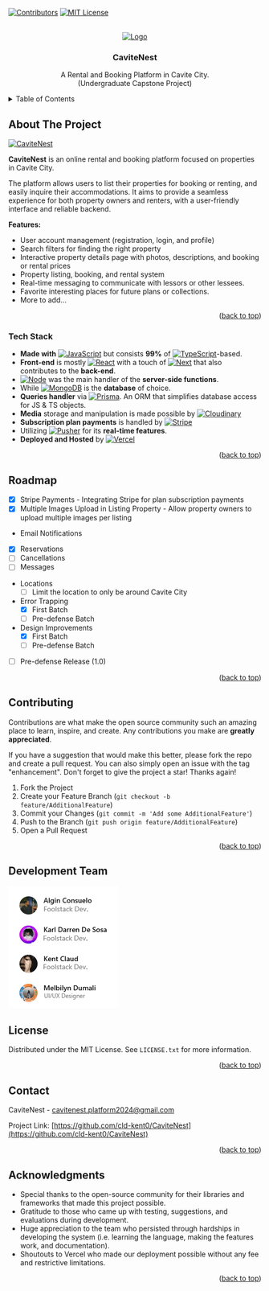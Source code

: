 <!-- PROJECT SHIELDS -->

[![Contributors][contributors-shield]][contributors-url]
[![MIT License][license-shield]][license-url]

<a id="readme-top"></a>

<!-- PROJECT LOGO -->
<br />
<div align="center">
  <a href="https://github.com/cld-kent0/CaviteNest">
    <img src="public/images/cavitenest.png" alt="Logo" width="80" height="80">
  </a>

<h3 align="center">CaviteNest</h3>

  <p align="center">
    A Rental and Booking Platform in Cavite City.
    <br />
    (Undergraduate Capstone Project)
  </p>
</div>

<!-- TABLE OF CONTENTS -->
<details>
  <summary>Table of Contents</summary>
  <ol>
    <li>
      <a href="#about-the-project">About The Project</a>
      <ul>
        <li><a href="#tech-stack">Tech Stack</a></li>
      </ul>
    </li>
    <li><a href="#roadmap">Roadmap</a></li>
      <ul>
        <li><a href="#major">Major</a></li>
        <li><a href="#minor">Minor</a></li>
      </ul>
    <li><a href="#contributing">Contributing</a></li>
    <li><a href="#development-team">Development Team</a></li>
    <li><a href="#license">License</a></li>
    <li><a href="#contact">Contact</a></li>
    <li><a href="#acknowledgments">Acknowledgments</a></li>
  </ol>
</details>

<!-- ABOUT THE PROJECT -->

## About The Project

[![CaviteNest][product-gif]](https://cavite-nest.vercel.app)

**CaviteNest** is an online rental and booking platform focused on properties in Cavite City.

The platform allows users to list their properties for booking or renting, and easily inquire their accommodations. It aims to provide a seamless experience for both property owners and renters, with a user-friendly interface and reliable backend.

**Features:**

- User account management (registration, login, and profile)
- Search filters for finding the right property
- Interactive property details page with photos, descriptions, and booking or rental prices
- Property listing, booking, and rental system
- Real-time messaging to communicate with lessors or other lessees.
- Favorite interesting places for future plans or collections.
- More to add...

<p align="right">(<a href="#readme-top">back to top</a>)</p>

<!-- TECH STACK -->

### Tech Stack
- **Made with** [![JavaScript][JavaScript.js]][JavaScript-url] but consists **99%** of [![TypeScript][TypeScript]][TypeScript-url]-based.
- **Front-end** is mostly [![React][React.js]][React-url] with a touch of [![Next][Next.js]][Next-url] that also contributes to the **back-end**.
- [![Node][Node.js]][Node.js-url] was the main handler of the **server-side functions**.
- While [![MongoDB][MongoDB]][MongoDB-url] is the **database** of choice.
- **Queries handler** via [![Prisma][Prisma]][Prisma-url]. An ORM that simplifies database access for JS & TS objects.
- **Media** storage and manipulation is made possible by [![Cloudinary][Cloudinary]][Cloudinary-url]
- **Subscription plan payments** is handled by [![Stripe][Stripe]][Stripe-url]
- Utilizing [![Pusher][Pusher]][Pusher-url] for its **real-time features**.
- **Deployed and Hosted** by [![Vercel][Vercel]][Vercel-url]

<p align="right">(<a href="#readme-top">back to top</a>)</p>

<!-- ROADMAP -->

## Roadmap
- [x] Stripe Payments - Integrating Stripe for plan subscription payments
- [x] Multiple Images Upload in Listing Property - Allow property owners to upload multiple images per listing
- Email Notifications
- [x] Reservations
- [ ] Cancellations
- [ ] Messages
- Locations
  - [ ] Limit the location to only be around Cavite City
- Error Trapping
  - [x] First Batch
  - [ ] Pre-defense Batch
- Design Improvements
  - [x] First Batch
  - [ ] Pre-defense Batch
- [ ] Pre-defense Release (1.0)


<p align="right">(<a href="#readme-top">back to top</a>)</p>

<!-- CONTRIBUTING -->
## Contributing

Contributions are what make the open source community such an amazing place to learn, inspire, and create. Any contributions you make are **greatly appreciated**.

If you have a suggestion that would make this better, please fork the repo and create a pull request. You can also simply open an issue with the tag "enhancement".
Don't forget to give the project a star! Thanks again!

1. Fork the Project
2. Create your Feature Branch (`git checkout -b feature/AdditionalFeature`)
3. Commit your Changes (`git commit -m 'Add some AdditionalFeature'`)
4. Push to the Branch (`git push origin feature/AdditionalFeature`)
5. Open a Pull Request

<p align="right">(<a href="#readme-top">back to top</a>)</p>


<!-- TEAM -->
## Development Team
[![CaviteNest][productteam-png]](https://cavite-nest.vercel.app)


<!-- LICENSE -->
## License

Distributed under the MIT License. See `LICENSE.txt` for more information.

<p align="right">(<a href="#readme-top">back to top</a>)</p>


<!-- CONTACT -->

## Contact

CaviteNest - cavitenest.platform2024@gmail.com

Project Link: [https://github.com/cld-kent0/CaviteNest](https://github.com/cld-kent0/CaviteNest)

<p align="right">(<a href="#readme-top">back to top</a>)</p>

<!-- ACKNOWLEDGMENTS -->

## Acknowledgments

- Special thanks to the open-source community for their libraries and frameworks that made this project possible.
- Gratitude to those who came up with testing, suggestions, and evaluations during development.
- Huge appreciation to the team who persisted through hardships in developing the system (i.e. learning the language, making the features work, and documentation).
- Shoutouts to Vercel who made our deployment possible without any fee and restrictive limitations.


<p align="right">(<a href="#readme-top">back to top</a>)</p>

<!-- MARKDOWN LINKS & IMAGES -->

[product-gif]: https://github.com/cld-kent0/CaviteNest/blob/master/public/images/gif.gif
[productteam-png]: https://github.com/cld-kent0/CaviteNest/blob/master/public/images/team.png
[contributors-shield]: https://img.shields.io/github/contributors/cld-kent0/CaviteNest.svg?style=for-the-badge
[contributors-url]: https://github.com/cld-kent0/CaviteNest/graphs/contributors
[license-shield]: https://img.shields.io/github/license/cld-kent0/CaviteNest?style=for-the-badge
[license-url]: https://github.com/cld-kent0/CaviteNest/blob/master/LICENSE.txt
[JavaScript.js]: https://img.shields.io/badge/JavaScript-%231a4065?style=for-the-badge&logo=Javascript
[JavaScript-url]: https://www.w3schools.com/js/
[Next.js]: https://img.shields.io/badge/next.js-000000?style=for-the-badge&logo=nextdotjs&logoColor=white
[Next-url]: https://nextjs.org/
[React.js]: https://img.shields.io/badge/react.js-black?style=for-the-badge&logo=react
[React-url]: https://reactjs.org/
[MongoDB]: https://img.shields.io/badge/MongoDb-%23001f2c?style=for-the-badge&logo=mongodb&logoColor=%2300fe69
[MongoDB-url]: https://www.mongodb.com
[Prisma]: https://img.shields.io/badge/Prisma-%23457dd1?style=for-the-badge&logo=prisma
[Prisma-url]: https://www.prisma.io
[TypeScript]: https://img.shields.io/badge/Typescript-lightblue?style=for-the-badge&logo=typescript
[TypeScript-url]: https://www.typescriptlang.org/
[Node.js]: https://img.shields.io/badge/Node.js-%23e1efd8?style=for-the-badge&logo=node.js
[Node.js-url]: https://nodejs.org/en
[Cloudinary]: https://img.shields.io/badge/Cloudinary-%23ced6f4?style=for-the-badge&logo=cloudinary&logoColor=blue
[Cloudinary-url]: https://cloudinary.com/
[Stripe]: https://img.shields.io/badge/stripe-%23635bff?style=for-the-badge&logo=stripe&logoColor=white
[Stripe-url]: https://stripe.com/
[Pusher]: https://img.shields.io/badge/Pusher-%232f0b4e?style=for-the-badge&logo=pusher&logoColor=%2305c46d
[Pusher-url]: https://pusher.com/
[Vercel]: https://img.shields.io/badge/Vercel-black?style=for-the-badge&logo=vercel
[Vercel-url]: https://vercel.com
